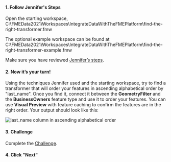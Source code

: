 <head><base target="_blank"> </head>

#### 1. Follow Jennifer's Steps
Open the starting workspace, C:\FMEData2021\Workspaces\IntegrateDataWithTheFMEPlatform\find-the-right-transformer.fmw

The optional example workspace can be found at C:\FMEData2021\Workspaces\IntegrateDataWithTheFMEPlatform\find-the-right-transformer-example.fmw

Make sure you have reviewed [Jennifer’s steps](https://safe.my.trailhead.com/content/safe/modules/transform-data/find-the-right-transformer).

#### 2. Now it’s your turn!
Using the techniques Jennifer used and the starting workspace, try to find a transformer that will order your features in ascending alphabetical order by "last_name". Once you find it, connect it between the **GeometryFilter** and the **BusinessOwners** feature type and use it to order your features. You can use **Visual Preview** with feature caching to confirm the features are in the right order. Your output should look like this:

![last_name column in ascending alphabetical order](https://trailhead-cs-production-private-images.s3.amazonaws.com/00D30000000ePES/safe/modules/transform-data/find-the-right-transformer/images/670262b5502da6d7a1e073ba30e58ab6_72276-c-8-e-b-72-f-48-e-6-beca-c-0-e-7-a-4191303.png?X-Amz-Algorithm=AWS4-HMAC-SHA256&X-Amz-Credential=AKIAQCWQ2ZQ4PMOG4SPY%2F20210621%2Fus-east-1%2Fs3%2Faws4_request&X-Amz-Date=20210621T201540Z&X-Amz-Expires=43260&X-Amz-SignedHeaders=host&X-Amz-Signature=673d5f0345b41c81750bf085db4f550d00fb99965a179675f2ca5249499b8044)

#### 3. Challenge
Complete the [Challenge](https://safe.my.trailhead.com/content/safe/modules/transform-data/find-the-right-transformer#challenge).

#### 4. Click "Next"
